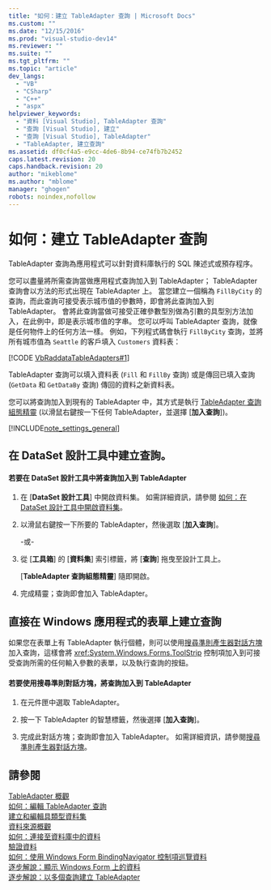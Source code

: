 ```yaml
---
title: "如何：建立 TableAdapter 查詢 | Microsoft Docs"
ms.custom: ""
ms.date: "12/15/2016"
ms.prod: "visual-studio-dev14"
ms.reviewer: ""
ms.suite: ""
ms.tgt_pltfrm: ""
ms.topic: "article"
dev_langs: 
  - "VB"
  - "CSharp"
  - "C++"
  - "aspx"
helpviewer_keywords: 
  - "資料 [Visual Studio], TableAdapter 查詢"
  - "查詢 [Visual Studio], 建立"
  - "查詢 [Visual Studio], TableAdapter"
  - "TableAdapter, 建立查詢"
ms.assetid: df0cf4a5-e9cc-4de6-8b94-ce74fb7b2452
caps.latest.revision: 20
caps.handback.revision: 20
author: "mikeblome"
ms.author: "mblome"
manager: "ghogen"
robots: noindex,nofollow
---
```

# 如何：建立 TableAdapter 查詢
TableAdapter 查詢為應用程式可以針對資料庫執行的 SQL 陳述式或預存程序。  
  
 您可以盡量將所需查詢當做應用程式查詢加入到 TableAdapter；  TableAdapter 查詢會以方法的形式出現在 TableAdapter 上。  當您建立一個稱為 `FillByCity` 的查詢，而此查詢可接受表示城市值的參數時，即會將此查詢加入到 TableAdapter。  會將此查詢當做可接受正確參數型別做為引數的具型別方法加入，在此例中，即是表示城市值的字串。  您可以呼叫 TableAdapter 查詢，就像是任何物件上的任何方法一樣。  例如，下列程式碼會執行 `FillByCity` 查詢，並將所有城市值為 `Seattle` 的客戶填入 `Customers` 資料表：  
  
 [!CODE [VbRaddataTableAdapters#1](../CodeSnippet/VS_Snippets_VBCSharp/VbRaddataTableAdapters#1)]  
  
 TableAdapter 查詢可以填入資料表 \(`Fill` 和 `FillBy` 查詢\) 或是傳回已填入查詢 \(`GetData` 和 `GetDataBy` 查詢\) 傳回的資料之新資料表。  
  
 您可以將查詢加入到現有的 TableAdapter 中，其方式是執行 [TableAdapter 查詢組態精靈](../data-tools/editing-tableadapters.md) \(以滑鼠右鍵按一下任何 TableAdapter，並選擇 \[**加入查詢**\]\)。  
  
 [!INCLUDE[note_settings_general](../data-tools/includes/note_settings_general_md.md)]  
  
## 在 DataSet 設計工具中建立查詢。  
  
#### 若要在 DataSet 設計工具中將查詢加入到 TableAdapter  
  
1.  在 \[**DataSet 設計工具**\] 中開啟資料集。  如需詳細資訊，請參閱 [如何：在 DataSet 設計工具中開啟資料集](../Topic/How%20to:%20Open%20a%20Dataset%20in%20the%20Dataset%20Designer.md)。  
  
2.  以滑鼠右鍵按一下所要的 TableAdapter，然後選取 \[**加入查詢**\]。  
  
     \-或\-  
  
3.  從 \[**工具箱**\] 的 \[**資料集**\] 索引標籤，將 \[**查詢**\] 拖曳至設計工具上。  
  
     \[**TableAdapter 查詢組態精靈**\] 隨即開啟。  
  
4.  完成精靈；查詢即會加入 TableAdapter。  
  
## 直接在 Windows 應用程式的表單上建立查詢  
 如果您在表單上有 TableAdapter 執行個體，則可以使用[搜尋準則產生器對話方塊](../Topic/Search%20Criteria%20Builder%20Dialog%20Box.md)加入查詢，這樣會將 <xref:System.Windows.Forms.ToolStrip> 控制項加入到可接受查詢所需的任何輸入參數的表單，以及執行查詢的按鈕。  
  
#### 若要使用搜尋準則對話方塊，將查詢加入到 TableAdapter  
  
1.  在元件匣中選取 TableAdapter。  
  
2.  按一下 TableAdapter 的智慧標籤，然後選擇 \[**加入查詢**\]。  
  
3.  完成此對話方塊；查詢即會加入 TableAdapter。  如需詳細資訊，請參閱[搜尋準則產生器對話方塊](../Topic/Search%20Criteria%20Builder%20Dialog%20Box.md)。  
  
## 請參閱  
 [TableAdapter 概觀](../data-tools/tableadapter-overview.md)   
 [如何：編輯 TableAdapter 查詢](../data-tools/how-to-edit-tableadapter-queries.md)   
 [建立和編輯具類型資料集](../data-tools/creating-and-editing-typed-datasets.md)   
 [資料來源概觀](../data-tools/add-new-data-sources.md)   
 [如何：連接至資料庫中的資料](../data-tools/how-to-connect-to-data-in-a-database.md)   
 [驗證資料](../Topic/Validating%20Data.md)   
 [如何：使用 Windows Form BindingNavigator 控制項巡覽資料](../Topic/How%20to:%20Navigate%20Data%20with%20the%20Windows%20Forms%20BindingNavigator%20Control.md)   
 [逐步解說：顯示 Windows Form 上的資料](../data-tools/walkthrough-displaying-data-on-a-windows-form.md)   
 [逐步解說：以多個查詢建立 TableAdapter](../data-tools/walkthrough-creating-a-tableadapter-with-multiple-queries.md)